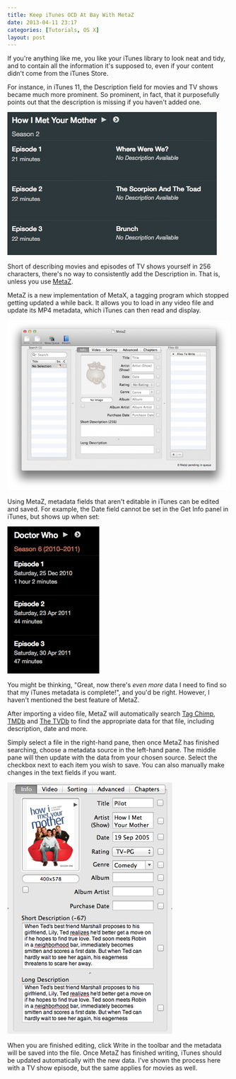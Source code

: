 ```yaml
---
title: Keep iTunes OCD At Bay With MetaZ
date: 2013-04-11 23:17
categories: [Tutorials, OS X]
layout: post
---
```


If you're anything like me, you like your iTunes library to look neat and tidy, and to contain all the information it's supposed to, even if your content didn't come from the iTunes Store.

For instance, in iTunes 11, the Description field for movies and TV shows became much more prominent. So prominent, in fact, that it purposefully points out that the description is missing if you haven't added one.

![](/images/2013/04/11/itunes-ocd-metaz/No-Description-Available.png)

Short of describing movies and episodes of TV shows yourself in 256 characters, there's no way to consistently add the Description in. That is, unless you use [MetaZ][1]. <!-- more -->

MetaZ is a new implementation of MetaX, a tagging program which stopped getting updated a while back. It allows you to load in any video file and update its MP4 metadata, which iTunes can then read and display.

![](/images/2013/04/11/itunes-ocd-metaz/MetaZ-Main-Window.png)

Using MetaZ, metadata fields that aren't editable in iTunes can be edited and saved. For example, the Date field cannot be set in the Get Info panel in iTunes, but shows up when set:

![](/images/2013/04/11/itunes-ocd-metaz/Episode-Dates.png)

You might be thinking, "Great, now there's _even more_ data I need to find so that my iTunes metadata is complete!", and you'd be right. However, I haven't mentioned the best feature of MetaZ.

After importing a video file, MetaZ will automatically search [Tag Chimp][2], [TMDb][3] and [The TVDb][4] to find the appropriate data for that file, including description, date and more.

Simply select a file in the right-hand pane, then once MetaZ has finished searching, choose a metadata source in the left-hand pane. The middle pane will then update with the data from your chosen source. Select the checkbox next to each item you wish to save. You can also manually make changes in the text fields if you want.

![](/images/2013/04/11/itunes-ocd-metaz/MetaZ-Loaded-Metadata.png)

When you are finished editing, click Write in the toolbar and the metadata will be saved into the file. Once MetaZ has finished writing, iTunes should be updated automatically with the new data. I've shown the process here with a TV show episode, but the same applies for movies as well.

[1]: http://griff.github.io/metaz/
[2]: http://www.tagchimp.com
[3]: http://www.themoviedb.org
[4]: http://thetvdb.com